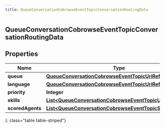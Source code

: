```yaml
---
title: QueueConversationCobrowseEventTopicConversationRoutingData
---
```

## QueueConversationCobrowseEventTopicConversationRoutingData


## Properties

| Name | Type | Description | Notes |
| ------------ | ------------- | ------------- | ------------- |
| **queue** | <!----><!---->[**QueueConversationCobrowseEventTopicUriReference**](QueueConversationCobrowseEventTopicUriReference.html)<!----> |  |  [optional] |
| **language** | <!----><!---->[**QueueConversationCobrowseEventTopicUriReference**](QueueConversationCobrowseEventTopicUriReference.html)<!----> |  |  [optional] |
| **priority** | <!----><!---->**Integer**<!----> |  |  [optional] |
| **skills** | <!----><!---->[**List&lt;QueueConversationCobrowseEventTopicUriReference&gt;**](QueueConversationCobrowseEventTopicUriReference.html)<!----> |  |  [optional] |
| **scoredAgents** | <!----><!---->[**List&lt;QueueConversationCobrowseEventTopicScoredAgent&gt;**](QueueConversationCobrowseEventTopicScoredAgent.html)<!----> |  |  [optional] |
{: class="table table-striped"}



